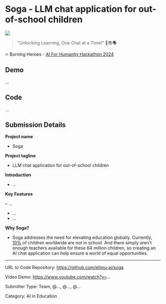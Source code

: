 # Soga - LLM chat application for out-of-school children

![](https://th.bing.com/th/id/OIG3.kqwzz_AXN2XSi3K..03C?w=173&h=173&c=6&r=0&o=5&dpr=2.4&pid=ImgGn)

> “Unlocking Learning, One Chat at a Time!” 🌟📚🗣️

🔥 Burning Heroes - [AI For Humanity Hackathon 2024](https://www.burningheroes.com/2024/hackathon)

## Demo

...

## Code

...

## Submission Details

**Project name**

- Soga

**Project tagline**

- LLM chat application for out-of-school children

**Introduction**

- ...

**Key Features**

– ...
- ...
- ...

**Why Soga?**

- Soga addresses the need for elevating education globally. Currently, [10%](https://www.unesco.org/en/articles/250-million-children-out-school-what-you-need-know-about-unescos-latest-education-data) of children worldwide are not in school. And there simply aren't enough teachers available for these 64 million children, so creating an AI chat application can help ensure a world of equal opportunities.

---

URL to Code Repository: https://github.com/elimu-ai/soga

Video Demo: https://www.youtube.com/watch?v=...

Submitter Type: Team, @..., @..., @...

Category: AI in Education
